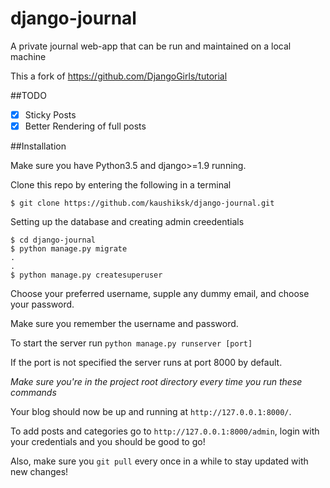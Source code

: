 # django-journal
A private journal web-app that can be run and maintained on a local machine

This a fork of https://github.com/DjangoGirls/tutorial

##TODO
- [x] Sticky Posts
- [x] Better Rendering of full posts

##Installation

Make sure you have Python3.5 and django>=1.9 running.

Clone this repo by entering the following in a terminal
```
$ git clone https://github.com/kaushiksk/django-journal.git
```
Setting up the database and creating admin creedentials
```
$ cd django-journal
$ python manage.py migrate
.
.
$ python manage.py createsuperuser
```

Choose your preferred username, supple any dummy email, and choose your password.

Make sure you remember the username and password.

To start the server run
`python manage.py runserver [port]`

If the port is not specified the server runs at port 8000 by default.

*Make sure you're in the project root directory every time you run these commands*

Your blog should now be up and running at `http://127.0.0.1:8000/`.

To add posts and categories go to `http://127.0.0.1:8000/admin`, login with your credentials and you should be good to go!

Also, make sure you `git pull` every once in a while to stay updated with new changes!
